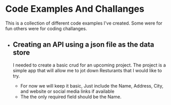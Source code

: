 # Code Examples And Challanges

This is a collection of different code examples I've created. Some were for fun others were for coding challanges.

- ## Creating an API using a json file as the data store
  
  I needed to create a basic crud for an upcoming project. The project is a simple app that will allow me to jot down Resturants that I would like to try. 

     - For now we will keep it basic, Just include the Name, Address, City, and website or social media links if available
     - The the only required field should be the Name.
  